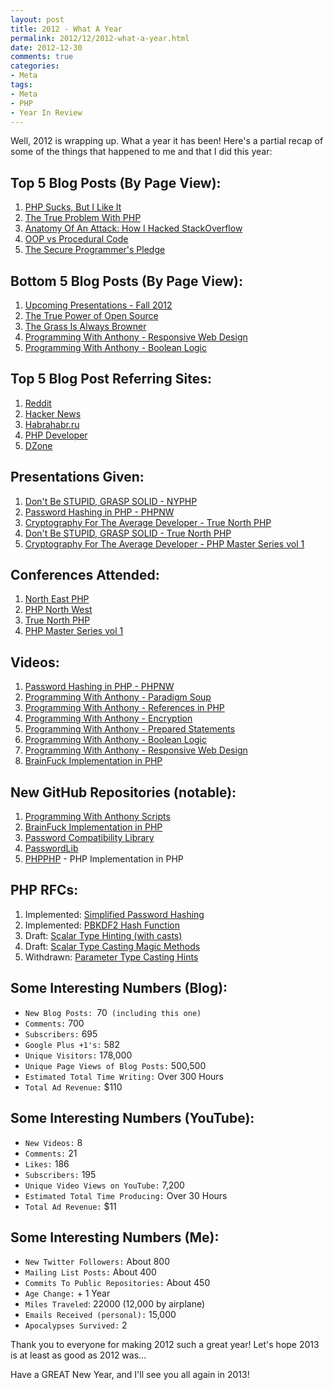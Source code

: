 ```yaml
---
layout: post
title: 2012 - What A Year
permalink: 2012/12/2012-what-a-year.html
date: 2012-12-30
comments: true
categories:
- Meta
tags:
- Meta
- PHP
- Year In Review
---
```


Well, 2012 is wrapping up. What a year it has been! Here's a partial recap of some of the things that happened to me and that I did this year:

<!--more-->

## Top 5 Blog Posts (By Page View):

 1. [PHP Sucks, But I Like It](http://blog.ircmaxell.com/2012/04/php-sucks-but-i-like-it.html)
 2. [The True Problem With PHP](http://blog.ircmaxell.com/2012/07/true-problem-with-php.html)
 3. [Anatomy Of An Attack: How I Hacked StackOverflow](http://blog.ircmaxell.com/2012/11/anatomy-of-attack-how-i-hacked.html)
 4. [OOP vs Procedural Code](http://blog.ircmaxell.com/2012/07/oop-vs-procedural-code.html)
 5. [The Secure Programmer's Pledge](http://blog.ircmaxell.com/2012/07/secure-programmers-pledge.html)

## Bottom 5 Blog Posts (By Page View):

 1. [Upcoming Presentations - Fall 2012](http://blog.ircmaxell.com/2012/10/upcoming-presentations-fall-2012.html)
 2. [The True Power of Open Source](http://blog.ircmaxell.com/2012/11/the-true-power-of-open-source.html)
 3. [The Grass Is Always Browner](http://blog.ircmaxell.com/2012/07/the-grass-is-always-browner.html)
 4. [Programming With Anthony - Responsive Web Design](http://blog.ircmaxell.com/2012/12/programming-with-anthony-responsive-web.html)
 5. [Programming With Anthony - Boolean Logic](http://blog.ircmaxell.com/2012/12/programming-with-anthony-logic.html)

## Top 5 Blog Post Referring Sites:

 1. [Reddit](http://www.reddit.com/)
 2. [Hacker News](http://news.ycombinator.com/)
 3. [Habrahabr.ru](http://habrahabr.ru/)
 4. [PHP Developer](http://www.phpdeveloper.org/)
 5. [DZone](http://www.dzone.com/)

## Presentations Given:

 1. [Don't Be STUPID, GRASP SOLID - NYPHP](http://blog.ircmaxell.com/2012/05/dont-be-stupid-grasp-solid-slides.html)
 2. [Password Hashing in PHP - PHPNW](http://blog.ircmaxell.com/2012/10/password-hashing-in-php-talk.html)
 3. [Cryptography For The Average Developer - True North PHP](http://blog.ircmaxell.com/2012/11/slides-for-cryptography-presentation-at.html)
 4. [Don't Be STUPID, GRASP SOLID - True North PHP](http://blog.ircmaxell.com/2012/11/slides-for-solid-talk-at-tnphp.html)
 5. [Cryptography For The Average Developer - PHP Master Series vol 1](http://blog.calevans.com/2012/11/19/php-master-series-vol-1/)

## Conferences Attended:

 1. [North East PHP](http://www.northeastphp.org/)
 2. [PHP North West](http://conference.phpnw.org.uk/phpnw12/)
 3. [True North PHP](http://truenorthphp.ca/)
 4. [PHP Master Series vol 1](http://blog.calevans.com/2012/11/19/php-master-series-vol-1/)

## Videos:

 1. [Password Hashing in PHP - PHPNW](https://www.youtube.com/watch?v=eNdW5HWBhG0)
 2. [Programming With Anthony - Paradigm Soup](https://www.youtube.com/watch?v=CV4vPsEizJM)
 3. [Programming With Anthony - References in PHP](https://www.youtube.com/watch?v=_YZIBWQr_yk)
 4. [Programming With Anthony - Encryption](https://www.youtube.com/watch?v=RLmuFlDygn0)
 5. [Programming With Anthony - Prepared Statements](https://www.youtube.com/watch?v=nLinqtCfhKY)
 6. [Programming With Anthony - Boolean Logic](https://www.youtube.com/watch?v=udOU0gagZqg)
 7. [Programming With Anthony - Responsive Web Design](https://www.youtube.com/watch?v=-BVmrSG93XE)
 8. [BrainFuck Implementation in PHP](https://www.youtube.com/watch?v=s3CncuzRzFA)

## New GitHub Repositories (notable):

 1. [Programming With Anthony Scripts](https://github.com/ircmaxell/programming-with-anthony)
 2. [BrainFuck Implementation in PHP](https://github.com/ircmaxell/PHP-BrainFuck)
 3. [Password Compatibility Library](https://github.com/ircmaxell/password_compat)
 4. [PasswordLib](https://github.com/ircmaxell/PHP-PasswordLib)
 5. [PHPPHP](https://github.com/ircmaxell/PHPPHP) - PHP Implementation in PHP

## PHP RFCs:

 1. Implemented: [Simplified Password Hashing](https://wiki.php.net/rfc/password_hash)
 2. Implemented: [PBKDF2 Hash Function](https://wiki.php.net/rfc/hash_pbkdf2)
 3. Draft: [Scalar Type Hinting (with casts)](https://wiki.php.net/rfc/scalar_type_hinting_with_cast)
 4. Draft: [Scalar Type Casting Magic Methods](https://wiki.php.net/rfc/object_cast_to_types)
 5. Withdrawn: [Parameter Type Casting Hints](https://wiki.php.net/rfc/parameter_type_casting_hints)

## Some Interesting Numbers (Blog):

 * `New Blog Posts: `70` (including this one)`
 * `Comments:` 700
 * `Subscribers:` 695
 * `Google Plus +1's:` 582
 * `Unique Visitors:` 178,000
 * `Unique Page Views of Blog Posts:` 500,500
 * `Estimated Total Time Writing:` Over 300 Hours
 * `Total Ad Revenue:` $110

## Some Interesting Numbers (YouTube):

 * `New Videos:` 8
 * `Comments:` 21
 * `Likes:` 186
 * `Subscribers:` 195
 * `Unique Video Views on YouTube:` 7,200
 * `Estimated Total Time Producing:` Over 30 Hours
 * `Total Ad Revenue:` $11

## Some Interesting Numbers (Me):

 * `New Twitter Followers:` About 800
 * `Mailing List Posts:` About 400
 * `Commits To Public Repositories:` About 450
 * `Age Change:` + 1 Year
 * `Miles Traveled`: 22000 (12,000 by airplane)
 * `Emails Received (personal):` 15,000
 * `Apocalypses Survived:` 2

Thank you to everyone for making 2012 such a great year! Let's hope 2013 is at least as good as 2012 was...


Have a GREAT New Year, and I'll see you all again in 2013!

